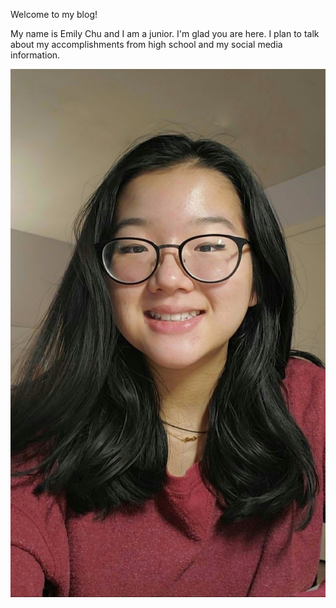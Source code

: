 Welcome to my blog!

My name is Emily Chu and I am a junior. 
I'm glad you are here. I plan to talk about my accomplishments from high school and my social media information.

![image](https://github.com/echu90050/github-pages-with-jekyll/blob/master/20200522_191345.jpg)

